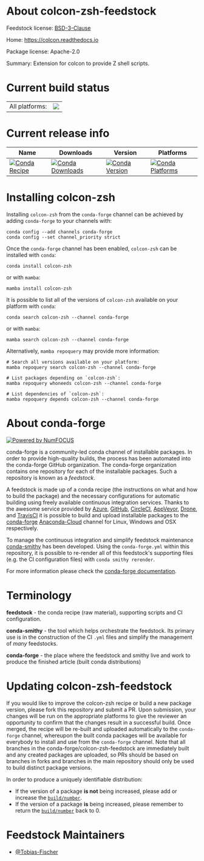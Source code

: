 About colcon-zsh-feedstock
==========================

Feedstock license: [BSD-3-Clause](https://github.com/conda-forge/colcon-zsh-feedstock/blob/main/LICENSE.txt)

Home: https://colcon.readthedocs.io

Package license: Apache-2.0

Summary: Extension for colcon to provide Z shell scripts.

Current build status
====================


<table><tr><td>All platforms:</td>
    <td>
      <a href="https://dev.azure.com/conda-forge/feedstock-builds/_build/latest?definitionId=15865&branchName=main">
        <img src="https://dev.azure.com/conda-forge/feedstock-builds/_apis/build/status/colcon-zsh-feedstock?branchName=main">
      </a>
    </td>
  </tr>
</table>

Current release info
====================

| Name | Downloads | Version | Platforms |
| --- | --- | --- | --- |
| [![Conda Recipe](https://img.shields.io/badge/recipe-colcon--zsh-green.svg)](https://anaconda.org/conda-forge/colcon-zsh) | [![Conda Downloads](https://img.shields.io/conda/dn/conda-forge/colcon-zsh.svg)](https://anaconda.org/conda-forge/colcon-zsh) | [![Conda Version](https://img.shields.io/conda/vn/conda-forge/colcon-zsh.svg)](https://anaconda.org/conda-forge/colcon-zsh) | [![Conda Platforms](https://img.shields.io/conda/pn/conda-forge/colcon-zsh.svg)](https://anaconda.org/conda-forge/colcon-zsh) |

Installing colcon-zsh
=====================

Installing `colcon-zsh` from the `conda-forge` channel can be achieved by adding `conda-forge` to your channels with:

```
conda config --add channels conda-forge
conda config --set channel_priority strict
```

Once the `conda-forge` channel has been enabled, `colcon-zsh` can be installed with `conda`:

```
conda install colcon-zsh
```

or with `mamba`:

```
mamba install colcon-zsh
```

It is possible to list all of the versions of `colcon-zsh` available on your platform with `conda`:

```
conda search colcon-zsh --channel conda-forge
```

or with `mamba`:

```
mamba search colcon-zsh --channel conda-forge
```

Alternatively, `mamba repoquery` may provide more information:

```
# Search all versions available on your platform:
mamba repoquery search colcon-zsh --channel conda-forge

# List packages depending on `colcon-zsh`:
mamba repoquery whoneeds colcon-zsh --channel conda-forge

# List dependencies of `colcon-zsh`:
mamba repoquery depends colcon-zsh --channel conda-forge
```


About conda-forge
=================

[![Powered by
NumFOCUS](https://img.shields.io/badge/powered%20by-NumFOCUS-orange.svg?style=flat&colorA=E1523D&colorB=007D8A)](https://numfocus.org)

conda-forge is a community-led conda channel of installable packages.
In order to provide high-quality builds, the process has been automated into the
conda-forge GitHub organization. The conda-forge organization contains one repository
for each of the installable packages. Such a repository is known as a *feedstock*.

A feedstock is made up of a conda recipe (the instructions on what and how to build
the package) and the necessary configurations for automatic building using freely
available continuous integration services. Thanks to the awesome service provided by
[Azure](https://azure.microsoft.com/en-us/services/devops/), [GitHub](https://github.com/),
[CircleCI](https://circleci.com/), [AppVeyor](https://www.appveyor.com/),
[Drone](https://cloud.drone.io/welcome), and [TravisCI](https://travis-ci.com/)
it is possible to build and upload installable packages to the
[conda-forge](https://anaconda.org/conda-forge) [Anaconda-Cloud](https://anaconda.org/)
channel for Linux, Windows and OSX respectively.

To manage the continuous integration and simplify feedstock maintenance
[conda-smithy](https://github.com/conda-forge/conda-smithy) has been developed.
Using the ``conda-forge.yml`` within this repository, it is possible to re-render all of
this feedstock's supporting files (e.g. the CI configuration files) with ``conda smithy rerender``.

For more information please check the [conda-forge documentation](https://conda-forge.org/docs/).

Terminology
===========

**feedstock** - the conda recipe (raw material), supporting scripts and CI configuration.

**conda-smithy** - the tool which helps orchestrate the feedstock.
                   Its primary use is in the construction of the CI ``.yml`` files
                   and simplify the management of *many* feedstocks.

**conda-forge** - the place where the feedstock and smithy live and work to
                  produce the finished article (built conda distributions)


Updating colcon-zsh-feedstock
=============================

If you would like to improve the colcon-zsh recipe or build a new
package version, please fork this repository and submit a PR. Upon submission,
your changes will be run on the appropriate platforms to give the reviewer an
opportunity to confirm that the changes result in a successful build. Once
merged, the recipe will be re-built and uploaded automatically to the
`conda-forge` channel, whereupon the built conda packages will be available for
everybody to install and use from the `conda-forge` channel.
Note that all branches in the conda-forge/colcon-zsh-feedstock are
immediately built and any created packages are uploaded, so PRs should be based
on branches in forks and branches in the main repository should only be used to
build distinct package versions.

In order to produce a uniquely identifiable distribution:
 * If the version of a package **is not** being increased, please add or increase
   the [``build/number``](https://docs.conda.io/projects/conda-build/en/latest/resources/define-metadata.html#build-number-and-string).
 * If the version of a package **is** being increased, please remember to return
   the [``build/number``](https://docs.conda.io/projects/conda-build/en/latest/resources/define-metadata.html#build-number-and-string)
   back to 0.

Feedstock Maintainers
=====================

* [@Tobias-Fischer](https://github.com/Tobias-Fischer/)

